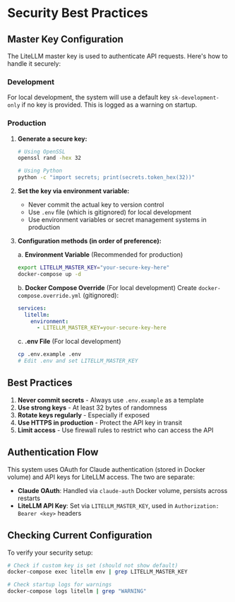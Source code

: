 # Security Best Practices

## Master Key Configuration

The LiteLLM master key is used to authenticate API requests. Here's how to handle it securely:

### Development
For local development, the system will use a default key `sk-development-only` if no key is provided. This is logged as a warning on startup.

### Production

1. **Generate a secure key:**
   ```bash
   # Using OpenSSL
   openssl rand -hex 32
   
   # Using Python
   python -c "import secrets; print(secrets.token_hex(32))"
   ```

2. **Set the key via environment variable:**
   - Never commit the actual key to version control
   - Use `.env` file (which is gitignored) for local development
   - Use environment variables or secret management systems in production

3. **Configuration methods (in order of preference):**
   
   a. **Environment Variable** (Recommended for production)
   ```bash
   export LITELLM_MASTER_KEY="your-secure-key-here"
   docker-compose up -d
   ```
   
   b. **Docker Compose Override** (For local development)
   Create `docker-compose.override.yml` (gitignored):
   ```yaml
   services:
     litellm:
       environment:
         - LITELLM_MASTER_KEY=your-secure-key-here
   ```
   
   c. **.env File** (For local development)
   ```bash
   cp .env.example .env
   # Edit .env and set LITELLM_MASTER_KEY
   ```

## Best Practices

1. **Never commit secrets** - Always use `.env.example` as a template
2. **Use strong keys** - At least 32 bytes of randomness
3. **Rotate keys regularly** - Especially if exposed
4. **Use HTTPS in production** - Protect the API key in transit
5. **Limit access** - Use firewall rules to restrict who can access the API

## Authentication Flow

This system uses OAuth for Claude authentication (stored in Docker volume) and API keys for LiteLLM access. The two are separate:

- **Claude OAuth**: Handled via `claude-auth` Docker volume, persists across restarts
- **LiteLLM API Key**: Set via `LITELLM_MASTER_KEY`, used in `Authorization: Bearer <key>` headers

## Checking Current Configuration

To verify your security setup:

```bash
# Check if custom key is set (should not show default)
docker-compose exec litellm env | grep LITELLM_MASTER_KEY

# Check startup logs for warnings
docker-compose logs litellm | grep "WARNING"
```